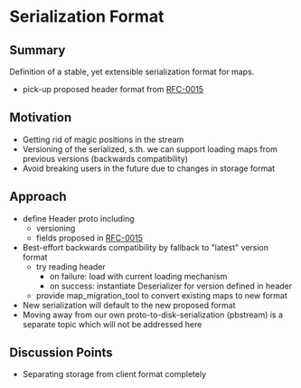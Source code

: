 # Serialization Format

## Summary

[summary]: #summary

Definition of a stable, yet extensible serialization format for maps.

*   pick-up proposed header format from [RFC-0015](https://gitub.com/googlecartographer/rfc/text/0015-serialization-header.md)

## Motivation

[motivation]: #motivation

*   Getting rid of magic positions in the stream
*   Versioning of the serialized, s.th. we can support loading maps from
    previous versions (backwards compatibility)
*   Avoid breaking users in the future due to changes in storage format

## Approach

[approach]: #approach

* define Header proto including
	* versioning
	* fields proposed in [RFC-0015](https://gitub.com/googlecartographer/rfc/text/0015-serialization-header.md)
* Best-effort backwards compatibility by fallback to "latest" version format
	* try reading header 
		* on failure: load with current loading mechanism
		* on success: instantiate Deserializer for version defined in header
	* provide map_migration_tool to convert existing maps to new format
* New serialization will default to the new proposed format
* Moving away from our own proto-to-disk-serialization (pbstream) is a separate topic which will not be addressed here

## Discussion Points

[discussion]: #discussion

*   Separating storage from client format completely


